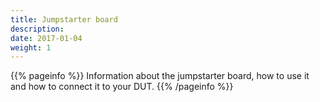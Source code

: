 ```yaml
---
title: Jumpstarter board
description:
date: 2017-01-04
weight: 1
---
```


{{% pageinfo %}}
Information about the jumpstarter board, how to use it and how to connect it to your DUT.
{{% /pageinfo %}}



